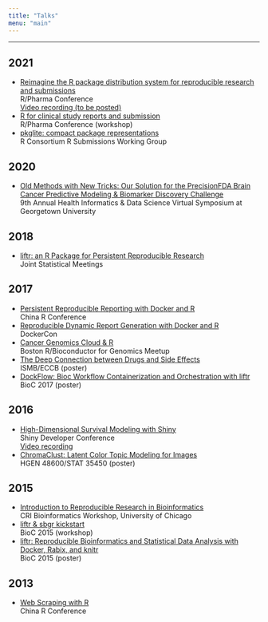 ```yaml
---
title: "Talks"
menu: "main"
---
```


<hr>

## 2021

- [Reimagine the R package distribution system for reproducible research and submissions](https://nanx.me/talks/reimagine-rpkgs/) <br>
R/Pharma Conference <br>
[Video recording (to be posted)](https://rinpharma.com/publication/rinpharma_232/)
- [R for clinical study reports and submission](https://r4csr.org/) <br>
R/Pharma Conference (workshop)
- [pkglite: compact package representations](https://nanx.me/talks/pkglite-r-consortium/) <br>
R Consortium R Submissions Working Group

## 2020

- [Old Methods with New Tricks: Our Solution for the PrecisionFDA Brain Cancer Predictive Modeling & Biomarker Discovery Challenge](https://nanx.me/talks/icbi-symposium-precisionfda-nanxiao.pdf) <br>
9th Annual Health Informatics & Data Science Virtual Symposium at Georgetown University

## 2018

- [liftr: an R Package for Persistent Reproducible Research](https://nanx.me/talks/jsm2018-liftr-nanxiao.pdf) <br>
Joint Statistical Meetings

## 2017

- [Persistent Reproducible Reporting with Docker and R](https://nanx.me/talks/chinar2017-liftr-nanxiao.pdf) <br>
China R Conference
- [Reproducible Dynamic Report Generation with Docker and R](https://nanx.me/talks/dockercon2017-liftr-nanxiao.pdf) <br>
DockerCon
- [Cancer Genomics Cloud & R](https://nanx.me/talks/bioc-meetup-cgc-170112.pdf) <br>
Boston R/Bioconductor for Genomics Meetup
- [The Deep Connection between Drugs and Side Effects](https://nanx.me/posters/deep-drug-adr-poster-iscb.pdf) <br>
ISMB/ECCB (poster)
- [DockFlow: Bioc Workflow Containerization and Orchestration with liftr](https://nanx.me/posters/dockflow-poster-bioc2017.pdf) <br>
BioC 2017 (poster)

## 2016

- [High-Dimensional Survival Modeling with Shiny](https://nanx.me/talks/shinydevcon2016-lightning-nanxiao.pdf) <br>
Shiny Developer Conference <br>
[Video recording](https://rstudio.com/resources/shiny-dev-con/survival-modeling/)
- [ChromaClust: Latent Color Topic Modeling for Images](https://nanx.me/posters/chromaclust-poster-hg48600.pdf) <br>
HGEN 48600/STAT 35450 (poster)

## 2015

- [Introduction to Reproducible Research in Bioinformatics](https://nanx.me/talks/cri2015-reproducible-research-nanxiao.pdf) <br>
CRI Bioinformatics Workshop, University of Chicago
- [liftr & sbgr kickstart](https://www.bioconductor.org/help/course-materials/2015/BioC2015/bioc2015-workshop-nanxiao.pdf) <br>
BioC 2015 (workshop)
- [liftr: Reproducible Bioinformatics and Statistical Data Analysis with Docker, Rabix, and knitr](https://nanx.me/posters/liftr-poster-bioc2015.pdf) <br>
BioC 2015 (poster)

## 2013

- [Web Scraping with R](https://nanx.me/talks/web-scraping-with-r-nanxiao.pdf) <br>
China R Conference
